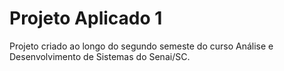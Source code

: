# Projeto Aplicado 1
 Projeto criado ao longo do segundo semeste do curso Análise e Desenvolvimento de Sistemas do Senai/SC.

